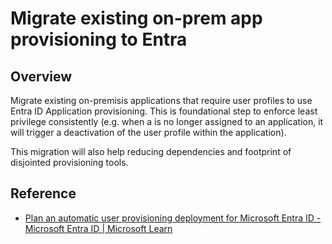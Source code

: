 #  Migrate existing on-prem app provisioning to Entra

## Overview

Migrate existing on-premisis applications that require user profiles to use Entra ID Application provisioning. This is foundational step to enforce least privilege consistently (e.g. when a is no longer assigned to an application, it will trigger a deactivation of the user profile within the application).

This migration will also help reducing dependencies and footprint of disjointed provisioning tools.

## Reference

* [Plan an automatic user provisioning deployment for Microsoft Entra ID - Microsoft Entra ID | Microsoft Learn](https://learn.microsoft.com/entra/identity/app-provisioning/plan-auto-user-provisioning)
